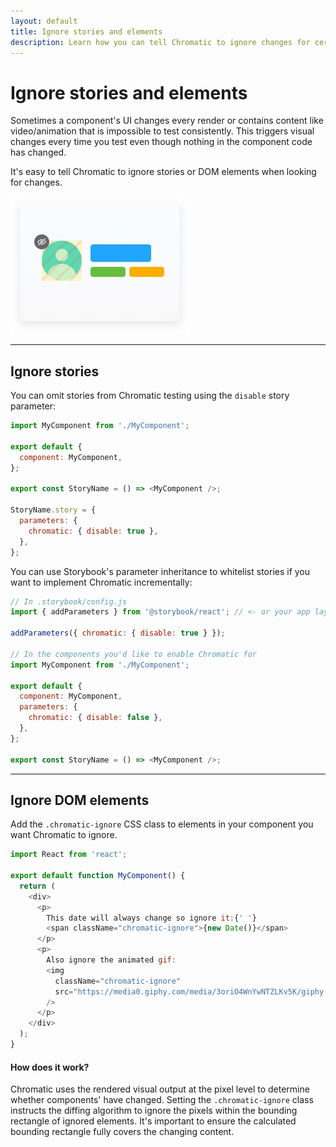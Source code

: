 ```yaml
---
layout: default
title: Ignore stories and elements
description: Learn how you can tell Chromatic to ignore changes for certain elements
---
```


# Ignore stories and elements

Sometimes a component's UI changes every render or contains
content like video/animation that is impossible to test consistently. This triggers visual changes every time you test even though nothing in the component code has changed.

It's easy to tell Chromatic to ignore stories or DOM elements when looking for changes.

![Ignore elements](img/ignore.jpg)

---

## Ignore stories

You can omit stories from Chromatic testing using the `disable` story parameter:

```js
import MyComponent from './MyComponent';

export default {
  component: MyComponent,
};

export const StoryName = () => <MyComponent />;

StoryName.story = {
  parameters: {
    chromatic: { disable: true },
  },
};
```

You can use Storybook's parameter inheritance to whitelist stories if you want to implement Chromatic incrementally:

```js
// In .storybook/config.js
import { addParameters } from '@storybook/react'; // <- or your app layer

addParameters({ chromatic: { disable: true } });

// In the components you'd like to enable Chromatic for
import MyComponent from './MyComponent';

export default {
  component: MyComponent,
  parameters: {
    chromatic: { disable: false },
  },
};

export const StoryName = () => <MyComponent />;
```

---

## Ignore DOM elements

Add the `.chromatic-ignore` CSS class to elements in your component you want
Chromatic to ignore.

```js
import React from 'react';

export default function MyComponent() {
  return (
    <div>
      <p>
        This date will always change so ignore it:{' '}
        <span className="chromatic-ignore">{new Date()}</span>
      </p>
      <p>
        Also ignore the animated gif:
        <img
          className="chromatic-ignore"
          src="https://media0.giphy.com/media/3oriO4WnYwNTZLKv5K/giphy.gif"
        />
      </p>
    </div>
  );
}
```

#### How does it work?

Chromatic uses the rendered visual output at the pixel level to determine whether components' have changed.
Setting the `.chromatic-ignore` class instructs the diffing algorithm to ignore the
pixels within the bounding rectangle of ignored elements. It's important to ensure the calculated bounding rectangle fully covers the changing content.
